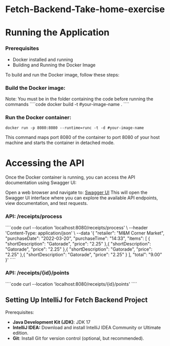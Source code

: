 # Fetch-Backend-Take-home-exercise

<h1>Running the Application</h1>

<h3>Prerequisites</h3>
<ul>
    <li> Docker installed and running</li>
    <li> Building and Running the Docker Image</li>
</ul>
To build and run the Docker image, follow these steps:

<h3>Build the Docker image:</h3>
Note: You must be in the folder containing the code before running the commands
````code
docker build -t #your-image-name .
````


<h3> Run the Docker container:</h3>

````code
docker run -p 8080:8080 --runtime=runc -t -d #your-image-name
````
This command maps port 8080 of the container to port 8080 of your host machine and starts the container in detached mode.


<h1>Accessing the API</h1>
Once the Docker container is running, you can access the API documentation using Swagger UI:

Open a web browser and navigate to:
[Swagger UI](http://localhost:8080/swagger-ui/index.html#/Receipt%20Processor/processReceipts)
This will open the Swagger UI interface where you can explore the available API endpoints, view documentation, and test requests.

<h3>API: /receipts/process</h3>
````code
    curl --location 'localhost:8080/receipts/process' \
    --header 'Content-Type: application/json' \
    --data '{
      "retailer": "M&M Corner Market",
      "purchaseDate": "2022-03-20",
      "purchaseTime": "14:33",
      "items": [
        {
          "shortDescription": "Gatorade",
          "price": "2.25"
        },{
          "shortDescription": "Gatorade",
          "price": "2.25"
        },{
          "shortDescription": "Gatorade",
          "price": "2.25"
        },{
          "shortDescription": "Gatorade",
          "price": "2.25"
        }
      ],
      "total": "9.00"
    }'
````


<h3>API: /receipts/{id}/points</h3>
````code
    curl --location 'localhost:8080/receipts/{id}/points'
````

<h2>Setting Up IntelliJ for Fetch Backend Project</h2>

Prerequisites:
* **Java Development Kit (JDK)**: JDK 17
* **IntelliJ IDEA:** Download and install IntelliJ IDEA Community or Ultimate edition.
* **Git**: Install Git for version control (optional, but recommended).
